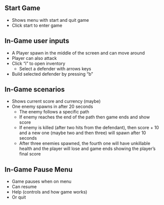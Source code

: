 ## Start Game

* Shows menu with start and quit game
* Click start to enter game

## In-Game user inputs

* A Player spawn in the middle of the screen and can move around
* Player can also attack
* Click “i” to open inventory
  * Select a defender with arrows keys
* Build selected defender by pressing “b”

## In-Game scenarios

* Shows current score and currency (maybe)
* One enemy spawns in after 20 seconds
  * The enemy follows a specific path
  * If enemy reaches the end of the path then game ends and show score
  * If enemy is killed (after two hits from the defendant), then score + 10 and a new one (maybe two and then three) will spawn after 10 seconds
  * After three enemies spawned, the fourth one will have unkillable health and the player will lose and game ends showing the player’s final score

## In-Game Pause Menu

* Game pauses when on menu
* Can resume
* Help (controls and how game works)
* Or quit


